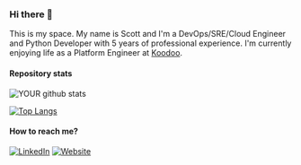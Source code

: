 ### Hi there 👋
This is my space. My name is Scott and I'm a DevOps/SRE/Cloud Engineer and Python Developer with 5 years of professional experience. I'm currently enjoying life as a Platform Engineer at [Koodoo](https://koodoo.io/).

#### Repository stats
![YOUR github stats](https://github-readme-stats.vercel.app/api?username=adamsuk&count_private=true&show_icons=true)

[![Top Langs](https://github-readme-stats.vercel.app/api/top-langs/?username=adamsuk&layout=compact&count_private=true)](https://github.com/anuraghazra/github-readme-stats)

#### How to reach me?
[![LinkedIn](https://img.shields.io/badge/-LINKEDIN-0077B5?style=for-the-badge&logo=linkedin&logoColor=white)](https://www.linkedin.com/in/scott-adams-a3b070192)
[![Website](https://img.shields.io/badge/-WEBSITE-0077B5?style=for-the-badge&logo=jekyll&logoColor=white)](http://www.sradams.co.uk)

<!--
**adamsuk/adamsuk** is a ✨ _special_ ✨ repository because its `README.md` (this file) appears on your GitHub profile.

Here are some ideas to get you started:

- 🔭 I’m currently working on ...
- 🌱 I’m currently learning ...
- 👯 I’m looking to collaborate on ...
- 🤔 I’m looking for help with ...
- 💬 Ask me about ...
- 📫 How to reach me: ...
- 😄 Pronouns: ...
- ⚡ Fun fact: ...

Ideas


Some interesting projects I've been working:
- 

#### Tech Stack
<img src="https://img.shields.io/badge/kubernetes%20-%23326ce5.svg?&style=for-the-badge&logo=kubernetes&logoColor=white"/>&nbsp;<img src="https://img.shields.io/badge/docker%20-%230db7ed.svg?&style=for-the-badge&logo=docker&logoColor=white"/>
<img src="https://img.shields.io/badge/AWS%20-%23FF9900.svg?&style=for-the-badge&logo=amazon-aws&logoColor=white"/>
<img src="https://img.shields.io/badge/Google%20Cloud%20-%234285F4.svg?&style=for-the-badge&logo=google-cloud&logoColor=white"/>
<img src="https://img.shields.io/badge/azure%20-%230072C6.svg?&style=for-the-badge&logo=azure-devops&logoColor=white"/>
<img src="https://img.shields.io/badge/python%20-%2314354C.svg?&style=for-the-badge&logo=python&logoColor=white"/>
-->
